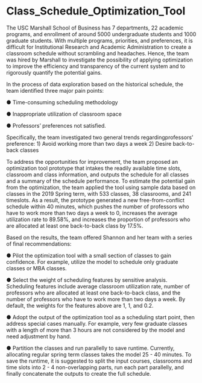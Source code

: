 # Class_Schedule_Optimization_Tool
 
The USC Marshall School of Business has 7 departments, 22 academic programs, and enrollment of around 5000 undergraduate students and 1000 graduate students. With multiple programs, priorities, and preferences, it is difficult for Institutional Research and Academic Administration to create a classroom schedule without scrambling and headaches. Hence, the team was hired by Marshall to investigate the possibility of applying optimization to improve the efficiency and transparency of the current system and to rigorously quantify the potential gains.

In the process of data exploration based on the historical schedule, the team identified three major pain points:

 ● Time-consuming scheduling methodology
 
 ● Inappropriate utilization of classroom space
 
 ● Professors’ preferences not satisfied. 
 
Specifically, the team investigated two general trends regardingprofessors’ preference: 1) Avoid working more than two days a week 2) Desire back-to-back classes

To address the opportunities for improvement, the team proposed an optimization tool prototype that intakes the readily available time slots, classroom and class information, and outputs the schedule for all classes and a summary of the schedule performance. To estimate the potential gain from the optimization, the team applied the tool using sample data based on classes in the 2019 Spring term, with 533 classes, 38 classrooms, and 241 timeslots. As a result, the prototype generated a new free-from-conflict schedule within 40 minutes, which pushes the number of professors who have to work more than two days a week to 0, increases the average utilization rate to 89.58%, and increases the proportion of professors who are allocated at least one back-to-back class by 17.5%.

Based on the results, the team offered Shannon and her team with a series of final recommendations:

● Pilot the optimization tool with a small section of classes to gain confidence. For example, utilize the model to schedule only graduate classes or MBA classes.

● Select the weight of scheduling features by sensitive analysis. Scheduling features include average classroom utilization rate, number of professors who are allocated at least one back-to-back class, and the number of professors who have to work more than two days a week. By default, the weights for the features above are 1, 1, and 0.2.

● Adopt the output of the optimization tool as a scheduling start point, then address special cases manually. For example, very few graduate classes with a length of more than 3 hours are not considered by the model and need adjustment by hand.

● Partition the classes and run parallelly to save runtime. Currently, allocating regular spring term classes takes the model 25 - 40 minutes. To save the runtime, it is suggested to split the input courses, classrooms and time slots into 2 - 4 non-overlapping parts, run each part parallelly, and finally concatenate the outputs to create the full schedule.
